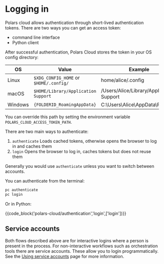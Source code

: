 # Logging in

Polars cloud allows authentication through short-lived authentication tokens. There are two ways you
can get an access token:

- command line interface
- Python client

After successful authentication, Polars Cloud stores the token in your OS config directory:

| OS      | Value                                  | Example                                  |
| ------- | -------------------------------------- | ---------------------------------------- |
| Linux   | `$XDG_CONFIG_HOME` or `$HOME/.config/` | home/alice/.config                       |
| macOS   | `$HOME/Library/Application Support`    | /Users/Alice/Library/Application Support |
| Windows | `{FOLDERID_RoamingAppData}`            | C:\Users\Alice\AppData\Roaming           |

You can override this path by setting the environment variable `POLARS_CLOUD_ACCESS_TOKEN_PATH`.

There are two main ways to authenticate:

1. `authenticate` Loads cached tokens, otherwise opens the browser to log in and caches them
2. `login` Opens the browser to log in, caches tokens but does not reuse them

Generally you would use `authenticate` unless you want to switch between accounts.

You can authenticate from the terminal:

```bash
pc authenticate
pc login
```

Or in Python:

{{code_block('polars-cloud/authentication','login',['login'])}}

## Service accounts

Both flows described above are for interactive logins where a person is present in the process. For
non-interactive workflows such as orchestration tools there are service accounts. These allow you to
login programmatically. See the
[Using service accounts](https://docs.pola.rs/polars-cloud/explain/authentication/) page for more
information.
